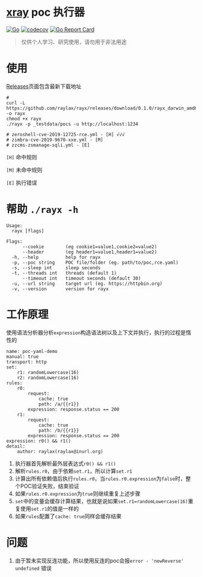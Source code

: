 # [xray](https://github.com/chaitin/xray) poc 执行器
[![Go](https://github.com/raylax/rayx/actions/workflows/build.yml/badge.svg)](https://github.com/raylax/rayx/actions/workflows/build.yml)
[![codecov](https://codecov.io/github/raylax/rayx/branch/master/graph/badge.svg?token=l8Fl0uumvb)](https://codecov.io/github/raylax/rayx)
[![Go Report Card](https://goreportcard.com/badge/github.com/raylax/rayx)](https://goreportcard.com/report/github.com/raylax/rayx)

> 仅供个人学习、研究使用，请勿用于非法用途

# 使用

[Releases](https://github.com/raylax/rayx/releases)页面包含最新下载地址
```shell
# 
curl -L https://github.com/raylax/rayx/releases/download/0.1.0/rayx_darwin_amd64 -o rayx
chmod +x rayx
./rayx -p _testdata/pocs -u http://localhost:1234

# zeroshell-cve-2019-12725-rce.yml - [H] √√√
# zimbra-cve-2019-9670-xxe.yml - [M]
# zzcms-zsmanage-sqli.yml - [E]

```
`[H]` 命中规则

`[M]` 未命中规则

`[E]` 执行错误


# 帮助 `./rayx -h`
```
Usage:
  rayx [flags]

Flags:
      --cookie        (eg cookie1=value1,cookie2=value2)
      --header        (eg header1=value1,header1=value2)
  -h, --help          help for rayx
  -p, --poc string    POC file/folder (eg. path/to/poc,rce.yaml)
  -s, --sleep int     sleep seconds
  -t, --threads int   threads (default 1)
      --timeout int   timeout seconds (default 30)
  -u, --url string    target url (eg. https://httpbin.org)
  -v, --version       version for rayx

```

# 工作原理
使用语法分析器分析`expression`构造语法树以及上下文并执行，执行的过程是惰性的


```
name: poc-yaml-demo
manual: true
transport: http
set:
    r1: randomLowercase(16)
    r2: randomLowercase(16)
rules:
    r0:
        request:
            cache: true
            path: /a/{{r1}}
        expression: response.status == 200 
    r1:
        request:
            cache: true
            path: /b/{{r1}}
        expression: response.status == 200
expression: r0() && r1()
detail:
    author: raylax(raylax@inurl.org)
```
1. 执行器首先解析最外层表达式`r0() && r1()`
2. 解析`rules.r0`，由于依赖`set.r1`，所以计算`set.r1`
3. 计算出所有依赖值后执行`rules.r0`，当`rules.r0.expression`为`false`时，整个POC验证失败，结束验证
4. 如果`rules.r0.expression`为`true`则继续重复上述步骤
5. `set`中的变量会缓存计算结果，也就是说如果`set.r1=randomLowercase(16)`重复使用`set.r1`的值是一样的
6. 如果`rules`配置了`cache: true`同样会缓存结果

# 问题

1. 由于暂未实现反连功能，所以使用反连的poc会报`error - 'newReverse' undefined` 错误
